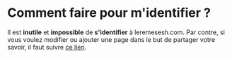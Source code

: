 <!-- TITLE: Foire aux questions -->
<!-- SUBTITLE: Questions les plus posées -->

# Comment faire pour m'identifier ?
Il est **inutile** et **impossible** de **s'identifier** à leremesesh.com. Par contre, si vous voulez modifier ou ajouter une page dans le but de partager votre savoir, il faut suivre [ce lien](https://partage.leremsesh.com).
